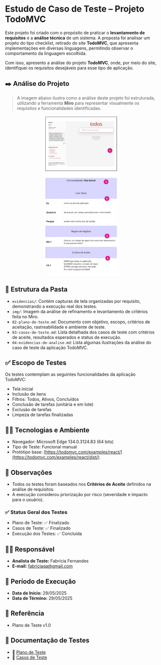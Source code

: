 # Estudo de Caso de Teste – Projeto TodoMVC

Este projeto foi criado com o propósito de praticar o **levantamento de requisitos** e a **análise técnica** de um sistema. A proposta foi analisar um projeto do tipo checklist, retirado do site **TodoMVC**, que apresenta implementações em diversas linguagens, permitindo observar o comportamento da linguagem escolhida.

Com isso, apresento a análise do projeto **TodoMVC**, onde, por meio do site, identifiquei os requisitos desejáveis para esse tipo de aplicação.

## ✒️ Análise do Projeto
> A imagem abaixo ilustra como a análise deste projeto foi estruturada, utilizando a ferramenta **Miro** para representar visualmente os requisitos e funcionalidades identificadas.

<p align="center"> <img src="../01-todomvc-react/img/01-todomvc.png" alt="Imagem de análise no Miro" width="250" /> </p>

## 📁 Estrutura da Pasta

- `evidencias/`: Contém capturas de tela organizadas por requisito, demonstrando a execução real dos testes.
- `img/`: Imagem da análise de refinamento e levantamento de critérios feita no Miro.
- `02-plano-de-teste.md`: Documento com objetivo, escopo, critérios de aceitação, rastreabilidade e ambiente de teste.
- `03-casos-de-teste.md`: Lista detalhada dos casos de teste com critérios de aceite, resultados esperados e status de execução.
- `04-evidencias-de-analise.md`: Lista algumas ilustrações da análise do caso de teste da aplicação TodoMVC.

## ✅ Escopo de Testes

Os testes contemplam as seguintes funcionalidades da aplicação TodoMVC:

- Tela inicial
- Inclusão de itens
- Filtros: Todos, Ativos, Concluídos
- Conclusão de tarefas (unitária e em lote)
- Exclusão de tarefas
- Limpeza de tarefas finalizadas

## 👩‍💻 Tecnologias e Ambiente

- Navegador: Microsoft Edge 134.0.3124.83 (64 bits)
- Tipo de Teste: Funcional manual
- Protótipo base: [https://todomvc.com/examples/react/](https://todomvc.com/examples/react/dist/)

## 📌 Observações

- Todos os testes foram baseados nos **Critérios de Aceite** definidos na análise de requisitos.
- A execução considerou priorização por risco (severidade e impacto para o usuário).

### ✅ Status Geral dos Testes

- Plano de Teste: ✅ Finalizado  
- Casos de Teste: ✅ Finalizado  
- Execução dos Testes: ✅ Concluída  

## 👩‍💻 Responsável

- **Analista de Teste:** Fabrícia Fernandes  
- **E-mail:** fabriciaqa@gmail.com 

## 📅 Período de Execução

- **Data de Início:** 29/05/2025  
- **Data de Término:** 29/05/2025  

## 📌 Referência

- Plano de Teste v1.0

## 📄 Documentação de Testes

  - 🔹 [Plano de Teste ](./02-plano-de-teste.md)
  - 🔹 [Casos de Teste ](./03-casos-de-teste.md)
